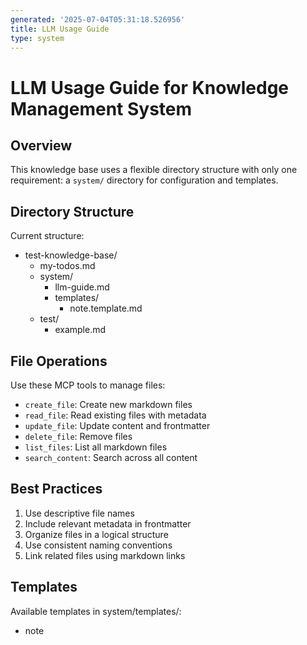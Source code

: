 ```yaml
---
generated: '2025-07-04T05:31:18.526956'
title: LLM Usage Guide
type: system
---
```


# LLM Usage Guide for Knowledge Management System

## Overview
This knowledge base uses a flexible directory structure with only one requirement: a `system/` directory for configuration and templates.

## Directory Structure
Current structure:
- test-knowledge-base/
  - my-todos.md
  - system/
    - llm-guide.md
    - templates/
      - note.template.md
  - test/
    - example.md

## File Operations
Use these MCP tools to manage files:

- `create_file`: Create new markdown files
- `read_file`: Read existing files with metadata
- `update_file`: Update content and frontmatter
- `delete_file`: Remove files
- `list_files`: List all markdown files
- `search_content`: Search across all content

## Best Practices
1. Use descriptive file names
2. Include relevant metadata in frontmatter
3. Organize files in a logical structure
4. Use consistent naming conventions
5. Link related files using markdown links

## Templates
Available templates in system/templates/:
- note